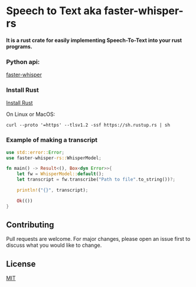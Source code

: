 # Speech to Text aka faster-whisper-rs

#### It is a rust crate for easily implementing Speech-To-Text into your rust programs.

### Python api:
[faster-whisper](https://github.com/SYSTRAN/faster-whisper)

### Install Rust

[Install Rust](https://www.rust-lang.org/tools/install)

On Linux or MacOS:
```
curl --proto '=https' --tlsv1.2 -ssf https://sh.rustup.rs | sh
```
### Example of making a transcript

```Rust
use std::error::Error;
use faster-whisper-rs::WhisperModel;

fn main() -> Result<(), Box<dyn Error>>{
    let fw = WhisperModel::default();
    let transcript = fw.transcribe("Path to file".to_string())?;

    println!("{}", transcript);

    Ok(())
}

```
## Contributing

Pull requests are welcome. For major changes, please open an issue first
to discuss what you would like to change.

## License

[MIT](https://choosealicense.com/licenses/mit/)
